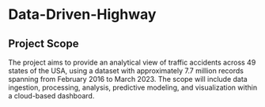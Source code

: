 # Data-Driven-Highway
## Project Scope
The project aims to provide an analytical view of traffic accidents across 49 states of the USA, using a dataset with approximately 7.7 million records spanning from February 2016 to March 2023. 
The scope will include data ingestion, processing, analysis, predictive modeling, and visualization within a cloud-based dashboard.
